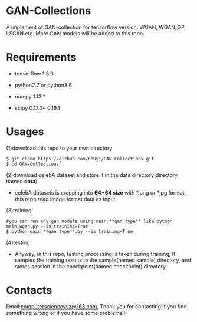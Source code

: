 # GAN-Collections
  A implement of GAN-collection for tensorflow version. WGAN, WGAN_GP, LSGAN etc. More GAN models will be added to this repo. 

# Requirements

  - tensorflow 1.3.0

  - python2.7 or python3.6

  - numpy 1.13.*

  - scipy 0.17.0~ 0.19.1
 
# Usages

  (1)download this repo to your own directory
  
    $ git clone https://github.com/nnUyi/GAN-Collections.git
    $ cd GAN-Collections
    
  (2)download celebA dataset and store it in the data directory(directory named **data**)
      
   - celebA datasets is cropping into **64*64 size** with *.png or *jpg format, this repo read image format data as input.
      
  (3)training
    
    #you can run any gan models using main_**gan_type** like python main_wgan.py --is_training=True
    $ python main_**gan_type**.py --is_training=True 
  
  (4)testing
    
   - Anyway, in this repo, testing processing is taken during training, It samples the training results to the sample(named sample) directory, and stores session in the checkpoint(named checkpoint) directory.

# Contacts

  Email:computerscienceyyz@163.com, Thank you for contacting if you find something wrong or if you have some problems!!!
